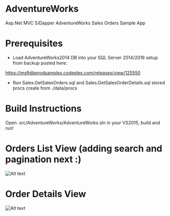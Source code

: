 # AdventureWorks

Asp.Net MVC 5/Dapper AdventureWorks Sales Orders Sample App

# Prerequisites

- Load AdventureWorks2014 DB into your SQL Server 2014/2016 setup from backup posted here: 

https://msftdbprodsamples.codeplex.com/releases/view/125550

- Run Sales.GetSalesOrders.sql and Sales.GetSalesOrderDetails.sql stored procs create from ./data/procs

# Build Instructions

Open .src/AdventureWorks/AdventureWorks.sln in your VS2015, build and run!

# Orders List View (adding search and pagination next :)

![Alt text](https://github.com/RandomFractals/AdventureWorks/blob/master/screens/AWSOL2.png
 "It's a start!")
 
# Order Details View
 
![Alt text](https://github.com/RandomFractals/AdventureWorks/blob/master/screens/AWSODL2.png
 "Take 1")
 
 
